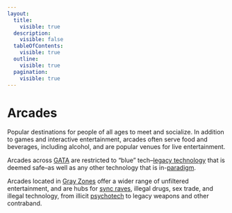 ```yaml
---
layout:
  title:
    visible: true
  description:
    visible: false
  tableOfContents:
    visible: true
  outline:
    visible: true
  pagination:
    visible: true
---
```


# Arcades

Popular destinations for people of all ages to meet and socialize. In addition to games and interactive entertainment, arcades often serve food and beverages, including alcohol, and are popular venues for live entertainment.

Arcades across [GATA](../) are restricted to “blue” tech–[legacy technology](../law-and-order/tech-regulation.md) that is deemed safe–as well as any other technology that is in-[paradigm](../politics/paradigms.md).

Arcades located in [Gray Zones](../politics/gray-zones.md) offer a wider range of unfiltered entertainment, and are hubs for [sync raves](sync-raves.md), illegal drugs, sex trade, and illegal technology, from illicit [psychotech](../../../overview/science-and-tech/psychotech.md) to legacy weapons and other contraband.
